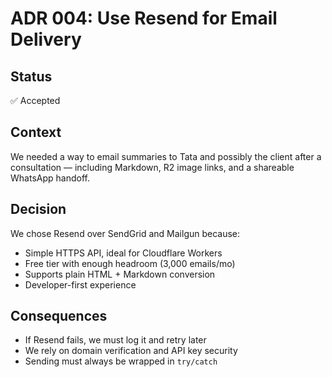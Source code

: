 # ADR 004: Use Resend for Email Delivery

## Status

✅ Accepted

## Context

We needed a way to email summaries to Tata and possibly the client after a consultation — including Markdown, R2 image links, and a shareable WhatsApp handoff.

## Decision

We chose Resend over SendGrid and Mailgun because:

- Simple HTTPS API, ideal for Cloudflare Workers
- Free tier with enough headroom (3,000 emails/mo)
- Supports plain HTML + Markdown conversion
- Developer-first experience

## Consequences

- If Resend fails, we must log it and retry later
- We rely on domain verification and API key security
- Sending must always be wrapped in `try/catch`
